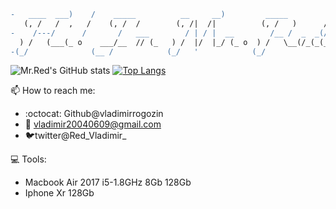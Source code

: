 ```diff
-   ____  ___)    /    _____          __     __)         _____           
   (, /   /  ,   /    (, /  /        (, /|  /|          (, /   )      /)
-    /---/      /       /   ___        / | / |  __        /__ /  _  _(/  
  ) /   (___(_ o    ___/__  // (_   ) /  |/  |_/ (_ o  ) /   \__(/_(_(_  
-(_/              (__ /            (_/   '            (_/                
```



![Mr.Red's GitHub stats](https://github-readme-stats.vercel.app/api?username=vladimirrogozin&show_icons=true&theme=dark&border_color=ffbc00&icon_color=ff3f36) [![Top Langs](https://github-readme-stats.vercel.app/api/top-langs/?username=vladimirrogozin&layout=compact&theme=dark&border_color=ffbc00&icon_color=ff3f36)](https://github.com/anuraghazra/github-readme-stats)



📫 How to reach me:

* :octocat: Github@vladimirrogozin
* 📧 vladimir20040609@gmail.com
* 🐦twitter@Red_Vladimir_

💻 Tools:
* Macbook Air 2017 i5-1.8GHz 8Gb 128Gb
* Iphone Xr 128Gb

